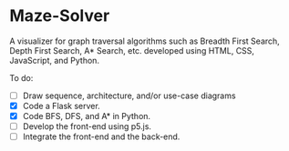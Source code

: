 # Maze-Solver

 A visualizer for graph traversal algorithms such as Breadth First Search, Depth First Search, A* Search, etc. developed using HTML, CSS, JavaScript, and Python. 
 
To do:
- [ ] Draw sequence, architecture, and/or use-case diagrams
- [x] Code a Flask server.
- [x] Code BFS, DFS, and A* in Python.
- [ ] Develop the front-end using p5.js.
- [ ] Integrate the front-end and the back-end.
